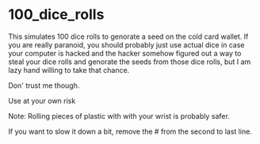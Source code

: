 # 100_dice_rolls

This simulates 100 dice rolls to genorate a seed on the cold card wallet.
If you are really paranoid, you should probably just use actual dice in case
your computer is hacked and the hacker somehow figured out a way to steal your
dice rolls and genorate the seeds from those dice rolls, but I am lazy hand
willing to take that chance.

Don' trust me though.

Use at your own risk

Note: Rolling pieces of plastic with with your wrist is probably safer.

If you want to slow it down a bit, remove the # from the second to last line.
